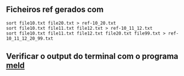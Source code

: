 ## Ficheiros ref gerados com  
`sort file10.txt file20.txt > ref-10_20.txt`  
`sort file10.txt file11.txt file12.txt > ref-10_11_12.txt`  
`sort file10.txt file11.txt file12.txt file20.txt file99.txt > ref-10_11_12_20_99.txt`  

## Verificar o output do terminal com o programa [meld](https://gitlab.gnome.org/GNOME/meld)
